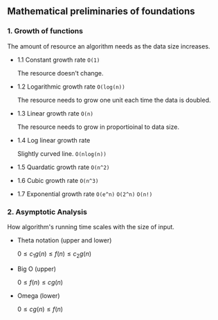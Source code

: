 ## Mathematical preliminaries of foundations

### 1. Growth of functions

The amount of resource an algorithm needs as the data size increases.

* 1.1 Constant growth rate `O(1)`
	
    The resource doesn't change. 
* 1.2 Logarithmic growth rate `O(log(n))`

	The resource needs to grow one unit each time the data is doubled.
* 1.3 Linear growth rate `O(n)`

	The resource needs to grow in proportioinal to data size. 
* 1.4 Log linear growth rate

	Slightly curved line. `O(nlog(n))`
* 1.5 Quardatic growth rate `O(n^2)`
* 1.6 Cubic growth rate `O(n^3)`
* 1.7 Exponential growth rate `O(e^n)` `O(2^n)` `O(n!)`

### 2. Asymptotic Analysis
How algorithm's running time scales with the size of input.

* Theta notation (upper and lower) 
 
	$0\leq c_{1}g(n)\leq f(n)\leq c_{2}g(n)$
* Big O (upper)
    
  $0\leq f(n)\leq cg(n)$
* Omega (lower)

  $0\leq cg(n) \leq f(n)$

  

